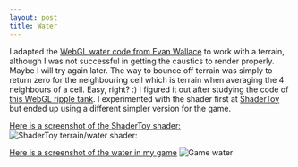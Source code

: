 ```yaml
---
layout: post
title: Water
---
```


I adapted the [WebGL water code from Evan Wallace](http://madebyevan.com/webgl-water/) to work with a terrain, although I was not successful in getting the caustics to render properly. Maybe I will try again later. The way to bounce off terrain was simply to return zero for the neighbouring cell which is terrain when averaging the 4 neighbours of a cell. Easy, right? :) I figured it out after studying the code of [this WebGL ripple tank](http://www.falstad.com/ripple/). I experimented with the shader first at [ShaderToy](https://www.shadertoy.com/view/XsByzK) but ended up using a different simpler version for the game.

[Here is a screenshot of the ShaderToy shader:](https://emnh.github.io/rts-blog-screenshots/shots/water-terrain-shader.jpg)
![ShaderToy terrain/water shader:](https://emnh.github.io/rts-blog-screenshots/shots/water-terrain-shader.jpg)

[Here is a screenshot of the water in my game](https://emnh.github.io/rts-blog-screenshots/shots/water.jpg)
![Game water](https://emnh.github.io/rts-blog-screenshots/shots/water.jpg)


